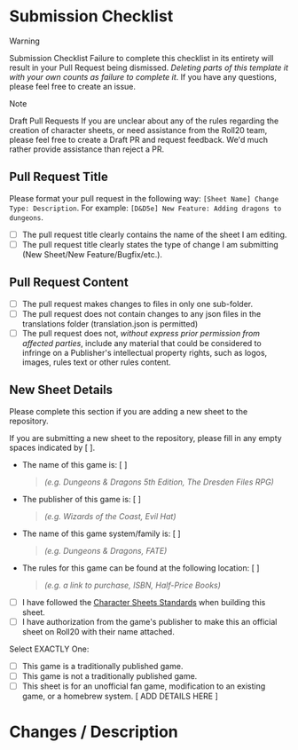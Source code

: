 <!-- ATTENTION: This Pull Request template changed on 2025 04 03. Please ensure that you are completing this template to the fullest extent possible. -->

# Submission Checklist

> [!WARNING]
> Submission Checklist
> Failure to complete this checklist in its entirety will result in your Pull Request being dismissed. _Deleting parts of this template it with your own counts as failure to complete it_. If you have any questions, please feel free to create an issue.

> [!NOTE]
> Draft Pull Requests
> If you are unclear about any of the rules regarding the creation of character sheets, or need assistance from the Roll20 team, please feel free to create a Draft PR and request feedback. We'd much rather provide assistance than reject a PR.

<!-- Check these off by replacing the empty space with an 'x' in each of these boxes. If you fail to meet all these criteria, your PR will be rejected. -->

## Pull Request Title

Please format your pull request in the following way: `[Sheet Name] Change Type: Description`. For example: `[D&D5e] New Feature: Adding dragons to dungeons`. 

- [ ] The pull request title clearly contains the name of the sheet I am editing.
- [ ] The pull request title clearly states the type of change I am submitting (New Sheet/New Feature/Bugfix/etc.).

## Pull Request Content

- [ ] The pull request makes changes to files in only one sub-folder.
- [ ] The pull request does not contain changes to any json files in the translations folder (translation.json is permitted)
- [ ] The pull request does not, _without express prior permission from affected parties_, include any material that could be considered to infringe on a Publisher's intellectual property rights, such as logos, images, rules text or other rules content.

## New Sheet Details

Please complete this section if you are adding a new sheet to the repository.

If you are submitting a new sheet to the repository, please fill in any empty spaces indicated by [  ].

- The name of this game is: [   ]  
  > _(e.g. Dungeons & Dragons 5th Edition, The Dresden Files RPG)_
- The publisher of this game is: [   ]  
  > _(e.g. Wizards of the Coast, Evil Hat)_
- The name of this game system/family is: [   ]  
  > _(e.g. Dungeons & Dragons, FATE)_
- The rules for this game can be found at the following location: [   ]
  > _(e.g. a link to purchase, ISBN, Half-Price Books)_

- [ ] I have followed the [Character Sheets Standards](https://wiki.roll20.net/Building_Character_Sheets#Roll20_Character_Sheets_Repository) when building this sheet.
- [ ] I have authorization from the game's publisher to make this an official sheet on Roll20 with their name attached.

Select EXACTLY One:
- [ ] This game is a traditionally published game.
- [ ] This game is not a traditionally published game.
- [ ] This sheet is for an unofficial fan game, modification to an existing game, or a homebrew system. [  ADD DETAILS HERE  ]

# Changes / Description

<!-- This is an optional step, but detailing the nature of the changes makes it easier for other contributors to track down bugs and fix issues -->
